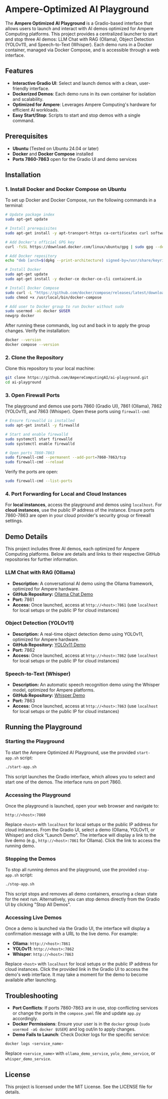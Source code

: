 # Ampere-Optimized AI Playground

The **Ampere Optimized AI Playground** is a Gradio-based interface that allows users to launch and interact with AI demos optimized for Ampere Computing platforms. This project provides a centralized launcher to start and stop three AI demos: LLM Chat with RAG (Ollama), Object Detection (YOLOv11), and Speech-to-Text (Whisper). Each demo runs in a Docker container, managed via Docker Compose, and is accessible through a web interface.

## Features
- **Interactive Gradio UI**: Select and launch demos with a clean, user-friendly interface.
- **Dockerized Demos**: Each demo runs in its own container for isolation and scalability.
- **Optimized for Ampere**: Leverages Ampere Computing's hardware for efficient AI workloads.
- **Easy Start/Stop**: Scripts to start and stop demos with a single command.

## Prerequisites
- **Ubuntu** (Tested on Ubuntu 24.04 or later)
- **Docker** and **Docker Compose** installed
- **Ports 7860-7863** open for the Gradio UI and demo services

## Installation

### 1. Install Docker and Docker Compose on Ubuntu
To set up Docker and Docker Compose, run the following commands in a terminal:

```bash
# Update package index
sudo apt-get update

# Install prerequisites
sudo apt-get install -y apt-transport-https ca-certificates curl software-properties-common

# Add Docker's official GPG key
curl -fsSL https://download.docker.com/linux/ubuntu/gpg | sudo gpg --dearmor -o /usr/share/keyrings/docker-archive-keyring.gpg

# Add Docker repository
echo "deb [arch=$(dpkg --print-architecture) signed-by=/usr/share/keyrings/docker-archive-keyring.gpg] https://download.docker.com/linux/ubuntu $(lsb_release -cs) stable" | sudo tee /etc/apt/sources.list.d/docker.list > /dev/null

# Install Docker
sudo apt-get update
sudo apt-get install -y docker-ce docker-ce-cli containerd.io

# Install Docker Compose
sudo curl -L "https://github.com/docker/compose/releases/latest/download/docker-compose-$(uname -s)-$(uname -m)" -o /usr/local/bin/docker-compose
sudo chmod +x /usr/local/bin/docker-compose

# Add user to Docker group to run Docker without sudo
sudo usermod -aG docker $USER
newgrp docker
```

After running these commands, log out and back in to apply the group changes. Verify the installation:

```bash
docker --version
docker compose --version
```

### 2. Clone the Repository
Clone this repository to your local machine:

```bash
git clone https://github.com/AmpereComputingAI/ai-playground.git
cd ai-playground
```

### 3. Open Firewall Ports
The playground and demos use ports 7860 (Gradio UI), 7861 (Ollama), 7862 (YOLOv11), and 7863 (Whisper). Open these ports using ```firewall-cmd```:

```bash
# Ensure firewalld is installed
sudo apt-get install -y firewalld

# Start and enable firewalld
sudo systemctl start firewalld
sudo systemctl enable firewalld

# Open ports 7860-7863
sudo firewall-cmd --permanent --add-port=7860-7863/tcp
sudo firewall-cmd --reload
```

Verify the ports are open:

```bash
sudo firewall-cmd --list-ports
```
### 4. Port Forwarding for Local and Cloud Instances
For **local instances**, access the playground and demos using ```localhost```. For **cloud instances**, use the public IP address of the instance. Ensure ports 7860-7863 are open in your cloud provider's security group or firewall settings.


## Demo Details
This project includes three AI demos, each optimized for Ampere Computing platforms. Below are details and links to their respective GitHub repositories for further information.

### LLM Chat with RAG (Ollama)
- **Description:** A conversational AI demo using the Ollama framework, optimized for Ampere hardware.
- **GitHub Repository:** [Ollama Chat Demo](https://github.com/AmpereComputingAI/ampere-ai-llama-chat/tree/0.0.12)
- **Port:** 7861
- **Access:** Once launched, access at ```http://<host>:7861``` (use ```localhost``` for local setups or the public IP for cloud instances)

### Object Detection (YOLOv11)
- **Description:** A real-time object detection demo using YOLOv11, optimized for Ampere hardware.
- **GitHub Repository:** [YOLOv11 Demo](https://github.com/AmpereComputingAI/ampere-ai-ref-apps/tree/main/vision/object-detection/YOLOv11)
- **Port:** 7862
- **Access:** Once launched, access at ```http://<host>:7862``` (use ```localhost``` for local setups or the public IP for cloud instances)

### Speech-to-Text (Whisper)
- **Description:** An automatic speech recognition demo using the Whisper model, optimized for Ampere platforms.
- **GitHub Repository:** [Whisper Demo](https://github.com/AmpereComputingAI/ampere-ai-ref-apps/tree/main/audio/automatic-speech-recognition/whisper)
- **Port:** 7863
- **Access:** Once launched, access at ```http://<host>:7863``` (use ```localhost``` for local setups or the public IP for cloud instances)

## Running the Playground
### Starting the Playground
To start the Ampere Optimized AI Playground, use the provided ```start-app.sh``` script:
```bash
./start-app.sh
```
This script launches the Gradio interface, which allows you to select and start one of the demos. The interface runs on port 7860.

### Accessing the Playground
Once the playground is launched, open your web browser and navigate to:

```
http://<host>:7860
```

Replace ```<host>``` with ```localhost``` for local setups or the public IP address for cloud instances. From the Gradio UI, select a demo (Ollama, YOLOv11, or Whisper) and click "Launch Demo". The interface will display a link to the live demo (e.g., ```http://<host>:7861``` for Ollama). Click the link to access the running demo.

### Stopping the Demos
To stop all running demos and the playground, use the provided ```stop-app.sh``` script:

```bash
./stop-app.sh
```

This script stops and removes all demo containers, ensuring a clean state for the next run. Alternatively, you can stop demos directly from the Gradio UI by clicking "Stop All Demos".

### Accessing Live Demos
Once a demo is launched via the Gradio UI, the interface will display a confirmation message with a URL to the live demo. For example:
- **Ollama**: ```http://<host>:7861```
- **YOLOv11**: ```http://<host>:7862```
- **Whisper**: ```http://<host>:7863```

Replace ```<host>``` with ```localhost``` for local setups or the public IP address for cloud instances. Click the provided link in the Gradio UI to access the demo's web interface. It may take a moment for the demo to become available after launching.

## Troubleshooting
- **Port Conflicts**: If ports 7860-7863 are in use, stop conflicting services or change the ports in the ```compose.yaml``` file and update ```app.py``` accordingly.
- **Docker Permissions**: Ensure your user is in the ```docker``` group (```sudo usermod -aG docker $USER```) and log out/in to apply changes.
- **Demo Fails to Launch**: Check Docker logs for the specific service:

```bash
docker logs <service_name>
```
Replace ```<service_name>``` with ```ollama_demo_service```, ```yolo_demo_service```, or ```whisper_demo_service```.

## License
This project is licensed under the MIT License. See the LICENSE file for details.









